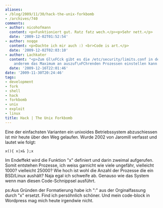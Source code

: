 ```yaml
---
aliases:
- /blog/2009/11/30/hack-the-unix-forkbomb
- /archives/740
comments:
- author: nicohofmann
  content: <p>Funktioniert gut. Ratz fatz wech.</p><p>Sehr nett.</p>
  date: '2009-12-02T01:52:54'
- author: noqqe
  content: <p>Dachte ich mir auch :) <br>Code is art.</p>
  date: '2009-12-02T02:03:10'
- author: Lachkater
  content: "<p>Zum Gl\xFCck gibt es die /etc/security/limits.conf in der man unter
    anderem das Maximum an auszuf\xFChrenden Prozessen einstellen kann :&gt;</p>"
  date: '2009-12-16T22:01:46'
date: '2009-11-30T20:24:46'
tags:
- development
- fork
- shell
- hack
- forkbomb
- unix
- exploit
- linux
title: Hack | The Unix Forkbomb
---
```


Eine der einfachsten Varianten ein unixoides Betriebssystem abzuschiessen
ist mir heute über den Weg gelaufen. Wurde 2002 von Jaromill verfasst und
lautet wie folgt:

```x(){ x|x& };x```

Im Endeffekt wird die Funktion "x" definiert und darin zweimal aufgerufen.
Somit entstehen Prozesse, ich weiss garnicht wie viele ungefähr, vielleicht
1000? vielleicht 25000? Wie hoch ist wohl die Anzahl der Prozesse die ein
BSD/Linux aushält? Naja egal ich schweife ab. Genauso wie das System wenn
man diesen Code-Schnippsel ausführt.

ps:Aus Gründen der Formatierung habe ich ":" aus der Orginalfassung durch
"x" ersetzt.  Find ich persöhnlich schöner. Und mein code-block in
Wordpress mag mich heute irgendwie nicht.
